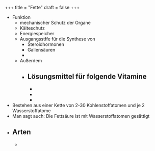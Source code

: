 +++
title = "Fette"
draft = false
+++

-   Funktion
    -   mechanischer Schutz der Organe
    -   Kälteschutz
    -   Energiespeicher
    -   Ausgangsstffe für die Synthese von
        -   Steroidhormonen
        -   Gallensäuren
        -
    -   Außerdem
        -   Lösungsmittel für folgende Vitamine
            -
            -
            -
            -
-   Bestehen aus einer Kette von 2-30 Kohlenstoffatomen und je 2 Wasserstoffatome
-   Man sagt auch: Die Fettsäure ist mit Wasserstoffatomen gesättigt
-   Arten
    -
    -